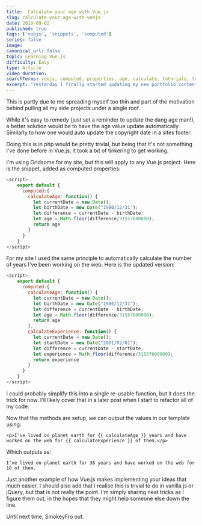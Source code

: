 ```yaml
---
title:  Calculate your age with Vue.js
slug: calculate-your-age-with-vuejs
date: 2019-09-02
published: true
tags: ['vuejs', 'snippets', 'computed']
series: false
image: 
canonical_url: false
topic: Learning Vue.js
difficulty: Easy
type: Article
video_duration:
searchTerms: vuejs, computed, properties, age, calculate, tutorials, tuts, tutorial
excerpt: "Yesterday I finally started updating my new portfolio content and when I got to the about page on my old site, I noticed my age was still set to 35. Whoops."
---
```

This is partly due to me spreading myself too thin and part of the motivation behind pulling all my side projects under a single roof.

While it's easy to remedy (just set a reminder to update the dang age man!), a better solution would be to have the age value update automatically. Similarly to how one would auto update the copyright date in a sites footer.

Doing this is in php would be pretty trivial, but being that it's not something I've done before in Vue.js, it took a bit of tinkering to get working.

I'm using Gridsome for my site, but this will apply to any Vue.js project. Here is the snippet, added as computed properties:

```javascript
<script>
    export default {
      computed:{
        calculateAge: function() {
          let currentDate = new Date();
          let birthDate = new Date("1980/12/31");
          let difference = currentDate - birthDate;
          let age = Math.floor(difference/31557600000);
          return age
        }
      }
    }
</script>
```

For my site I used the same principle to automatically calculate the number of years I've been working on the web.
Here is the updated version:

```javascript
<script>
    export default {
      computed:{
        calculateAge: function() {
          let currentDate = new Date();
          let birthDate = new Date("1980/12/31");
          let difference = currentDate - birthDate;
          let age = Math.floor(difference/31557600000);
          return age
        },
        calculateExperience: function() {
          let currentDate = new Date();
          let startDate = new Date("2001/02/01");
          let difference = currentDate - startDate;
          let experience = Math.floor(difference/31557600000);
          return experience
        }
      }
    }
</script>
```

I could probably simplify this into a single re-usable function, but it does the trick for now. I'll likely cover that in a later post when I start to refactor all of my code. 

Now that the methods are setup, we can output the values in our template using:

```
<p>I've lived on planet earth for {{ calculateAge }} years and have worked on the web for {{ calculateExperience }} of them.</p>
```

Which outputs as:

```
I've lived on planet earth for 38 years and have worked on the web for 18 of them.
```

Just another example of how Vue.js makes implementing your ideas that much easier. I should also add that I realise this is trivial to do in vanilla js or jQuery, but that is not really the point. I'm simply sharing neat tricks as I figure them out, in the hopes that they might help someone else down the line.

Until next time, 
SmokeyFro out.